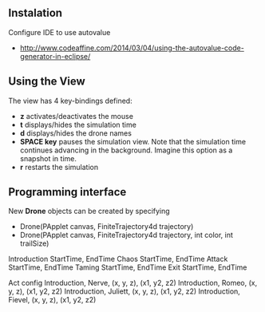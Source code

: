 ## Instalation
Configure IDE to use autovalue
- http://www.codeaffine.com/2014/03/04/using-the-autovalue-code-generator-in-eclipse/

## Using the View
The view has 4 key-bindings defined:
- **z** activates/deactivates the mouse
- **t** displays/hides the simulation time
- **d** displays/hides the drone names
- **SPACE key** pauses the simulation view. Note that the simulation time continues advancing in the background. Imagine this option as a snapshot in time.
- **r** restarts the simulation

## Programming interface
New **Drone** objects can be created by specifying 
- Drone(PApplet canvas, FiniteTrajectory4d trajectory)
- Drone(PApplet canvas, FiniteTrajectory4d trajectory, int color, int trailSize)




Introduction StartTime, EndTime
Chaos StartTime, EndTime
Attack StartTime, EndTime
Taming StartTime, EndTime
Exit StartTime, EndTime


Act config
Introduction, Nerve, (x, y, z), (x1, y2, z2) 
Introduction, Romeo, (x, y, z), (x1, y2, z2) 
Introduction, Juliett, (x, y, z), (x1, y2, z2) 
Introduction, Fievel, (x, y, z), (x1, y2, z2) 
